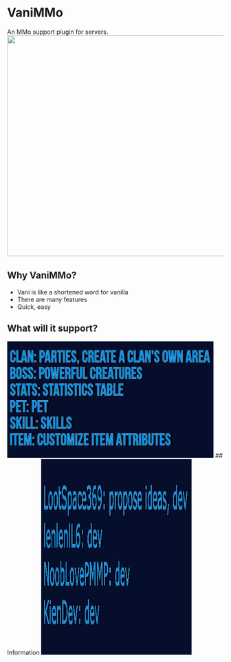 # VaniMMo
An MMo support plugin for servers.<br>
<img src="img\MMoItem.png" width=512px height=512px>
## Why VaniMMo?
- Vani is like a shortened word for vanilla
- There are many features
- Quick, easy
## What will it support?
<img src="img\Contributors.png" width=480px height=270px>
## Information
<img src="img\infodev.png" width=350 height=454px>
